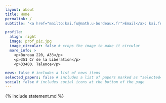 ```yaml
---
layout: about
title: Home
permalink: /
subtitle: '<a href="mailto:kai.fu@math.u-bordeaux.fr">Email</a>: kai.fu (at) math.u-bordeaux.fr'

profile:
  align: right
  image: prof_pic.jpg
  image_circular: false # crops the image to make it circular
  more_info: > 
    <p>Bureau 220, A33</p>
    <p>351 Cr de la Libération</p>
    <p>33400, Talence</p>

news: false # includes a list of news items
selected_papers: false # includes a list of papers marked as "selected={true}"
social: false # includes social icons at the bottom of the page
---
```

{% include statement.md %}

